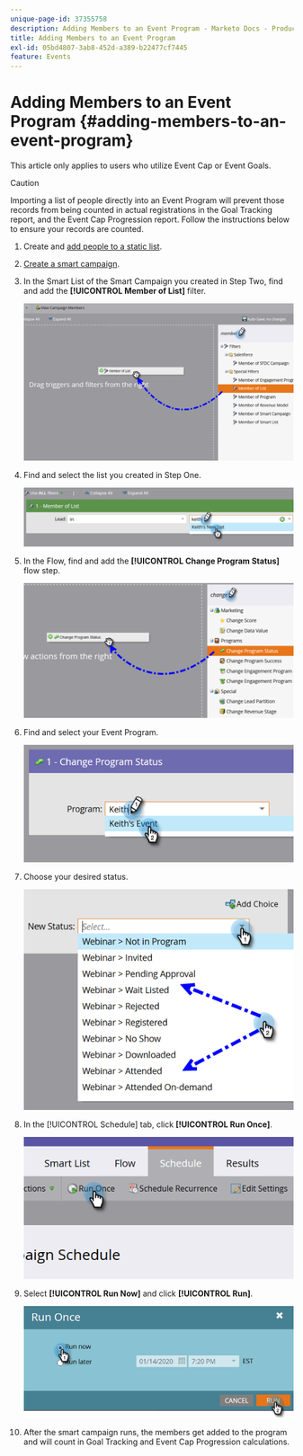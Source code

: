 ```yaml
---
unique-page-id: 37355758
description: Adding Members to an Event Program - Marketo Docs - Product Documentation
title: Adding Members to an Event Program
exl-id: 05bd4807-3ab8-452d-a389-b22477cf7445
feature: Events
---
```

# Adding Members to an Event Program {#adding-members-to-an-event-program}

This article only applies to users who utilize Event Cap or Event Goals.

>[!CAUTION]
>
>Importing a list of people directly into an Event Program will prevent those records from being counted in actual registrations in the Goal Tracking report, and the Event Cap Progression report. Follow the instructions below to ensure your records are counted.

1. Create and [add people to a static list](/help/marketo/product-docs/core-marketo-concepts/smart-lists-and-static-lists/static-lists/create-a-static-list.md).

1. [Create a smart campaign](/help/marketo/product-docs/core-marketo-concepts/smart-campaigns/creating-a-smart-campaign/create-a-new-smart-campaign.md).

1. In the Smart List of the Smart Campaign you created in Step Two, find and add the **[!UICONTROL Member of List]** filter.

   ![](assets/three.png)

1. Find and select the list you created in Step One.

   ![](assets/four.png)

1. In the Flow, find and add the **[!UICONTROL Change Program Status]** flow step.

   ![](assets/five.png)

1. Find and select your Event Program.

   ![](assets/six.png)

1. Choose your desired status.

   ![](assets/seven.png)

1. In the [!UICONTROL Schedule] tab, click **[!UICONTROL Run Once]**.

   ![](assets/eight.png)

1. Select **[!UICONTROL Run Now]** and click **[!UICONTROL Run]**.

   ![](assets/nine.png)

1. After the smart campaign runs, the members get added to the program and will count in Goal Tracking and Event Cap Progression calculations.
